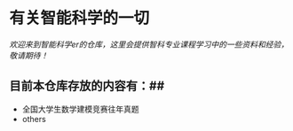# 有关智能科学的一切
*欢迎来到智能科学er的仓库，这里会提供智科专业课程学习中的一些资料和经验，敬请期待！*

## 目前本仓库存放的内容有：##
- 全国大学生数学建模竞赛往年真题
- others

